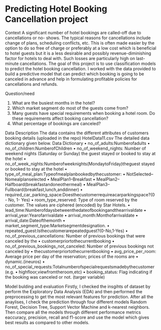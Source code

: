 # Predicting Hotel Booking Cancellation project



Context
A significant number of hotel bookings are called-off due to cancellations or no- shows. The typical reasons for cancellations include change of plans, scheduling conflicts, etc. This is often made easier by the option to do so free of charge or preferably at a low cost which is beneficial to hotel guests but it is a less desirable and possibly revenue-diminishing factor for hotels to deal with. Such losses are particularly high on last-minute cancellations.
The goal of this project is to use classification models to predict the hotel booking cancellation. I worked with the data provided to build a predictive model that can predict which booking is going to be canceled in advance and help in formulating profitable policies for cancellations and refunds.


 Question/need
 1. What are the busiest months in the hotel?
2. Which market segment do most of the guests come from?
3. Many guests have special requirements when booking a hotel room. Do these
requirements affect booking cancellation?
4. What percentage of bookings are canceled?


 Data Description
The data contains the different attributes of customers booking details (uploaded in the repo) HotelData11.csv
The detailed data dictionary given below.
Data Dictionary
• no_of_adults:Numberofadults
• no_of_children:NumberofChildren
• no_of_weekend_nights: Number of weekend nights (Saturday or Sunday) the
guest stayed or booked to stay at the hotel
• no_of_week_nights:Numberofweeknights(MondaytoFriday)theguest
stayed or booked to stay at the hotel
• type_of_meal_plan:Typeofmealplanbookedbythecustomer:
 • NotSelected–Nomealplanselected
• MealPlan1–Breakfast
• MealPlan2–Halfboard(breakfastandoneothermeal) • MealPlan3–Fullboard(breakfast,lunch,anddinner)
 • required_car_parking_space:Doesthecustomerrequireacarparkingspace?(0 - No, 1- Yes)
• room_type_reserved: Type of room reserved by the customer. The values are ciphered (encoded) by Star Hotels.
• lead_time:Numberofdaysbetweenthedateofbookingandthearrivaldate
• arrival_year:Yearofarrivaldate
• arrival_month:Monthofarrivaldate
• arrival_date:Dateofthemonth
• market_segment_type:Marketsegmentdesignation.
• repeated_guest:Isthecustomerarepeatedguest?(0-No,1-Yes)
• no_of_previous_cancellations: Number of previous bookings that were
canceled by the
• customerpriortothecurrentbooking
• no_of_previous_bookings_not_canceled: Number of previous bookings not
canceled by
• thecustomerpriortothecurrentbooking
• avg_price_per_room: Average price per day of the reservation; prices of the
rooms are
• dynamic.(ineuros)
• no_of_special_requests:Totalnumberofspecialrequestsmadebythecustomer
(e.g.
• highfloor,viewfromtheroom,etc)
• booking_status: Flag indicating if the booking was canceled or not. (targer
variable)

Model bulding and evaluation 
Firstly, I checked the insgihts of dataset by perform the Exploratory Data Analysis (EDA) and then performed the preprocessing to get the most relevant features for prediction. After all the anaylises, I check the prediction through four different models Random Forest, Decision Tree, Support Vector Machine and k-nearest neighbors. Then compare all the models through different performance metrics eaccuracy, precision, recall and f1-score and use the model which gives best results as compared to other models.
